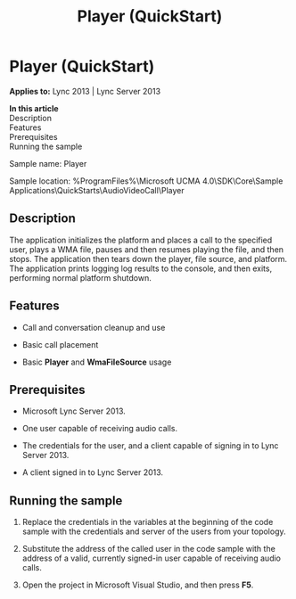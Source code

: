 ﻿---
title: Player (QuickStart)
TOCTitle: Player (QuickStart)
ms:assetid: 479967c3-7fc8-4884-83f7-ea92c9893026
ms:mtpsurl: https://msdn.microsoft.com/en-us/library/Dn454813(v=office.15)
ms:contentKeyID: 57103636
ms.date: 07/25/2014
mtps_version: v=office.15
---

# Player (QuickStart)


**Applies to:** Lync 2013 | Lync Server 2013

**In this article**  
Description  
Features  
Prerequisites  
Running the sample  

Sample name: Player

Sample location: %ProgramFiles%\\Microsoft UCMA 4.0\\SDK\\Core\\Sample Applications\\QuickStarts\\AudioVideoCall\\Player

## Description

The application initializes the platform and places a call to the specified user, plays a WMA file, pauses and then resumes playing the file, and then stops. The application then tears down the player, file source, and platform. The application prints logging log results to the console, and then exits, performing normal platform shutdown.

## Features

  - Call and conversation cleanup and use

  - Basic call placement

  - Basic **Player** and **WmaFileSource** usage

## Prerequisites

  - Microsoft Lync Server 2013.

  - One user capable of receiving audio calls.

  - The credentials for the user, and a client capable of signing in to Lync Server 2013.

  - A client signed in to Lync Server 2013.

## Running the sample

1.  Replace the credentials in the variables at the beginning of the code sample with the credentials and server of the users from your topology.

2.  Substitute the address of the called user in the code sample with the address of a valid, currently signed-in user capable of receiving audio calls.

3.  Open the project in Microsoft Visual Studio, and then press **F5**.

